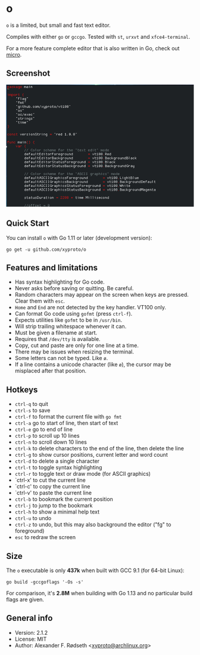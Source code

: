 # o

`o` is a limited, but small and fast text editor.

Compiles with either `go` or `gccgo`. Tested with `st`, `urxvt` and `xfce4-terminal`.

For a more feature complete editor that is also written in Go, check out [micro](https://github.com/zyedidia/micro).

## Screenshot

![screenshot](img/screenshot.png)

## Quick Start

You can install `o` with Go 1.11 or later (development version):

    go get -u github.com/xyproto/o

## Features and limitations

* Has syntax highlighting for Go code.
* Never asks before saving or quitting. Be careful.
* Random characters may appear on the screen when keys are pressed. Clear them with `esc`.
* `Home` and `End` are not detected by the key handler. VT100 only.
* Can format Go code using `gofmt` (press `ctrl-f`).
* Expects utilities like `gofmt` to be in `/usr/bin`.
* Will strip trailing whitespace whenever it can.
* Must be given a filename at start.
* Requires that `/dev/tty` is available.
* Copy, cut and paste are only for one line at a time.
* There may be issues when resizing the terminal.
* Some letters can not be typed. Like `ø`.
* If a line contains a unicode character (like `ø`), the cursor may be misplaced after that position.

## Hotkeys

* `ctrl-q` to quit
* `ctrl-s` to save
* `ctrl-f` to format the current file with `go fmt`
* `ctrl-a` go to start of line, then start of text
* `ctrl-e` go to end of line
* `ctrl-p` to scroll up 10 lines
* `ctrl-n` to scroll down 10 lines
* `ctrl-k` to delete characters to the end of the line, then delete the line
* `ctrl-g` to show cursor positions, current letter and word count
* `ctrl-d` to delete a single character
* `ctrl-t` to toggle syntax highlighting
* `ctrl-r` to toggle text or draw mode (for ASCII graphics)
* `ctrl-x' to cut the current line
* `ctrl-c' to copy the current line
* `ctrl-v' to paste the current line
* `ctrl-b` to bookmark the current position
* `ctrl-j` to jump to the bookmark
* `ctrl-h` to show a minimal help text
* `ctrl-u` to undo
* `ctrl-z` to undo, but this may also background the editor ("fg" to foreground)
* `esc` to redraw the screen

## Size

The `o` executable is only **437k** when built with GCC 9.1 (for 64-bit Linux):

    go build -gccgoflags '-Os -s'

For comparison, it's **2.8M** when building with Go 1.13 and no particular build flags are given.

## General info

* Version: 2.1.2
* License: MIT
* Author: Alexander F. Rødseth &lt;xyproto@archlinux.org&gt;
